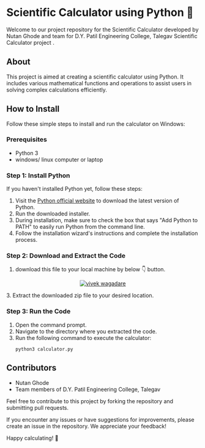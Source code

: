 # Scientific Calculator using Python 🧮

Welcome to our project repository for the Scientific Calculator developed by Nutan Ghode and team for D.Y. Patil Engineering College, Talegav Scientific Calculator project .

## About
This project is aimed at creating a scientific calculator using Python. It includes various mathematical functions and operations to assist users in solving complex calculations efficiently.

## How to Install
Follow these simple steps to install and run the calculator on Windows:

### Prerequisites
- Python 3
- windows/ linux computer or laptop 
### Step 1: Install Python
If you haven't installed Python yet, follow these steps:
1. Visit the [Python official website](https://www.python.org/downloads/) to download the latest version of Python.
2. Run the downloaded installer.
3. During installation, make sure to check the box that says "Add Python to PATH" to easily run Python from the command line.
4. Follow the installation wizard's instructions and complete the installation process.

### Step 2: Download and Extract the Code
1. download this file to your local machine by below 👇 button.
<p align="center">
   <a href="https://github.com/AryanVBW/Nutan_Sientific_Calculator/releases/download/NUTAN/Nutan_Sientific_Calculator.zip"><img src="https://github.com/AryanVBW/Myimage/releases/download/m2/25860-7-download-now-button-glossy-green.png" height="" alt="vivek wagadare"></a></p>
3. Extract the downloaded zip file to your desired location.

### Step 3: Run the Code
1. Open the command prompt.
2. Navigate to the directory where you extracted the code.
3. Run the following command to execute the calculator:
   ```
   python3 calculator.py
   ```

## Contributors
- Nutan Ghode
- Team members of D.Y. Patil Engineering College, Talegav

Feel free to contribute to this project by forking the repository and submitting pull requests.

If you encounter any issues or have suggestions for improvements, please create an issue in the repository. We appreciate your feedback!

Happy calculating! 🚀
